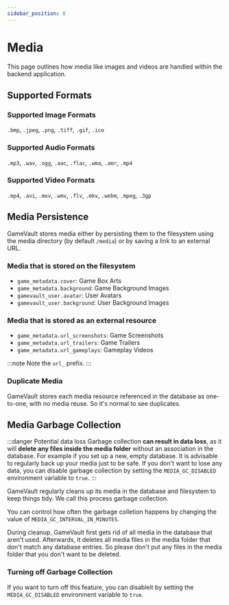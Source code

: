 ```yaml
---
sidebar_position: 8
---
```


# Media

This page outlines how media like images and videos are handled within the backend application.

## Supported Formats

### Supported Image Formats

`.bmp`, `.jpeg`, `.png`, `.tiff`, `.gif`, `.ico`

### Supported Audio Formats

`.mp3`, `.wav`, `.ogg`, `.aac`, `.flac`, `.wma`, `.amr`, `.mp4`

### Supported Video Formats

`.mp4`, `.avi`, `.mov`, `.wmv`, `.flv`, `.mkv`, `.webm`, `.mpeg`, `.3gp`

## Media Persistence

GameVault stores media either by persisting them to the filesystem using the media directory (by default `/media`) or by saving a link to an external URL.

### Media that is stored on the filesystem

- `game_metadata.cover`: Game Box Arts
- `game_metadata.background`: Game Background Images
- `gamevault_user.avatar`: User Avatars
- `gamevault_user.background`: User Background Images

### Media that is stored as an external resource

- `game_metadata.url_screenshots`: Game Screenshots
- `game_metadata.url_trailers`: Game Trailers
- `game_metadata.url_gameplays`: Gameplay Videos

:::note
Note the `url_` prefix.
:::

### Duplicate Media

GameVault stores each media resource referenced in the database as one-to-one, with no media reuse. So it's normal to see duplicates.

## Media Garbage Collection

:::danger Potential data loss
Garbage collection **can result in data loss**, as it will **delete any files inside the media folder** without an association in the database. For example if you set up a new, empty database. It is advisable to regularly back up your media just to be safe. If you don't want to lose any data, you can disable garbage collection by setting the `MEDIA_GC_DISABLED` environment variable to `true`.
:::

GameVault regularly cleans up its media in the database and filesystem to keep things tidy. We call this process garbage collection.

You can control how often the garbage colletion happens by changing the value of `MEDIA_GC_INTERVAL_IN_MINUTES`.

During cleanup, GameVault first gets rid of all media in the database that aren't used. Afterwards, it deletes all media files in the media folder that don't match any database entries. So please don't put any files in the media folder that you don't want to be deleted.

### Turning off Garbage Collection

If you want to turn off this feature, you can disableit by setting the `MEDIA_GC_DISABLED` environment variable to `true`.
